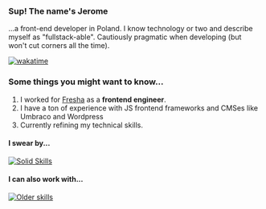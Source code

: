 ### Sup! The name's Jerome
...a front-end developer in Poland. I know technology or two and describe myself as "fullstack-able". Cautiously pragmatic when developing (but won't cut corners all the time).

[![wakatime](https://wakatime.com/badge/user/46501769-2303-4721-a5f6-fcb7499511d2.svg)](https://wakatime.com/@46501769-2303-4721-a5f6-fcb7499511d2)

###  Some things you might want to know...

1. I worked for [Fresha](https://www.fresha.com/) as a **frontend engineer**.
2. I have a ton of experience with JS frontend frameworks and CMSes like Umbraco and Wordpress
3. Currently refining my technical skills.

#### I swear by...
[![Solid Skills](https://skillicons.dev/icons?i=ts,nodejs,php,react,docker,git)](https://skillicons.dev)

#### I can also work with...
[![Older skills](https://skillicons.dev/icons?i=vue,wordpress,,aws,,py,,mongodb,mysql,,nginx,aws,redis,sass)](https://skillicons.dev)
